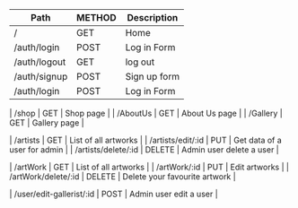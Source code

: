 | Path         | METHOD | Description  |
| ------------ | ------ | ------------ |
| /            | GET    | Home         |
| /auth/login  | POST   | Log in Form  |
| /auth/logout | GET    | log out      |
| /auth/signup | POST   | Sign up form |
| /auth/login  | POST   | Log in Form  |

| /shop | GET | Shop page |
| /AboutUs | GET | About Us page |
| /Gallery | GET | Gallery page |

| /artists | GET | List of all artworks |
| /artists/edit/:id | PUT | Get data of a user for admin |
| /artists/delete/:id | DELETE | Admin user delete a user |

| /artWork | GET | List of all artworks |
| /artWork/:id | PUT | Edit artworks |
| /artWork/delete/:id | DELETE | Delete your favourite artwork |

| /user/edit-gallerist/:id | POST | Admin user edit a user |

